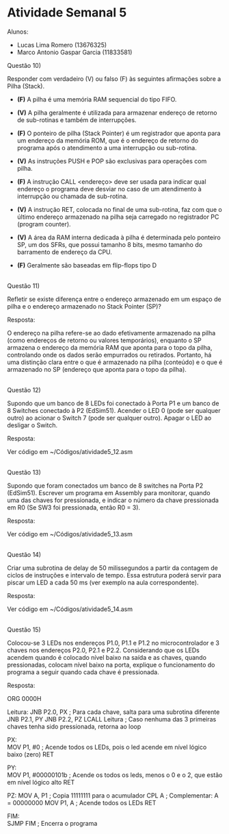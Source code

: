 # Atividade Semanal 5

Alunos:
- Lucas Lima Romero (13676325)
- Marco Antonio Gaspar Garcia (11833581)

Questão 10) 

Responder com verdadeiro (V) ou falso (F) às seguintes afirmações sobre a Pilha (Stack).

- **(F)** A pilha é uma memória RAM sequencial do tipo FIFO.

- **(V)** A pilha geralmente é utilizada para armazenar endereço de retorno de sub-rotinas e também de interrupções.

- **(F)** O ponteiro de pilha (Stack Pointer) é um registrador que aponta para um endereço da memória ROM, que é o endereço de retorno do programa após o atendimento a uma interrupção ou sub-rotina.

- **(V)** As instruções PUSH e POP são exclusivas para operações com pilha.

- **(F)** A instrução CALL <endereço> deve ser usada para indicar qual endereço o programa deve desviar no caso de um atendimento à interrupção ou chamada de sub-rotina.

- **(V)** A instrução RET, colocada no final de uma sub-rotina, faz com que o último endereço armazenado na pilha seja carregado no registrador PC (program counter).

- **(V)** A área da RAM interna dedicada à pilha é determinada pelo ponteiro SP, um dos SFRs, que possui tamanho 8 bits, mesmo tamanho do barramento de endereço da CPU.

- **(F)** Geralmente são baseadas em flip-flops tipo D

<br>
Questão 11)

Refletir se existe diferença entre o endereço armazenado em um espaço de pilha e o endereço armazenado no Stack Pointer (SP)?

Resposta: 

O endereço na pilha refere-se ao dado efetivamente armazenado na pilha (como endereços de retorno ou valores temporários), enquanto o SP armazena o endereço da memória RAM que aponta para o topo da pilha, controlando onde os dados serão empurrados ou retirados. Portanto, há uma distinção clara entre o que é armazenado na pilha (conteúdo) e o que é armazenado no SP (endereço que aponta para o topo da pilha).

<br>
Questão 12) 

Supondo que um banco de 8 LEDs foi conectado à Porta P1 e um banco de 8 Switches conectado à P2 (EdSim51). Acender o LED 0 (pode ser qualquer outro) ao acionar o Switch 7 (pode ser qualquer outro). Apagar o LED ao desligar o Switch.

Resposta:

Ver código em ~/Códigos/atividade5_12.asm


<br>
Questão 13)

Supondo que foram conectados um banco de 8 switches na Porta P2 (EdSim51). Escrever um programa em Assembly para monitorar, quando uma das chaves for pressionada, e indicar o número da chave pressionada em R0 (Se SW3 foi pressionada, então R0 = 3). 

Resposta: 

Ver código em ~/Códigos/atividade5_13.asm


<br>
Questão 14)

Criar uma subrotina de delay de 50 milissegundos a partir da contagem de ciclos de instruções e intervalo de tempo. Essa estrutura poderá servir para piscar um LED a cada 50 ms (ver exemplo na aula correspondente).

Resposta: 

Ver código em ~/Códigos/atividade5_14.asm


<br>
Questão 15)

Colocou-se 3 LEDs nos endereços P1.0, P1.1 e P1.2 no microcontrolador e 3 chaves nos endereços P2.0, P2.1 e P2.2. Considerando que os LEDs acendem quando é colocado nível baixo na saída e as chaves, quando pressionadas, colocam nível baixo na porta, explique o funcionamento do programa a seguir quando cada chave é pressionada.

Resposta: 

ORG 0000H 
 
Leitura: 
    JNB P2.0, PX    ; Para cada chave, salta para uma subrotina diferente
    JNB P2.1, PY 
    JNB P2.2, PZ 
    LCALL Leitura   ; Caso nenhuma das 3 primeiras chaves tenha sido pressionada, retorna ao loop

PX:  
    MOV P1, #0  ; Acende todos os LEDs, pois o led acende em nível lógico baixo (zero)
    RET 
 
PY:  
    MOV P1, #00000101b  ; Acende os todos os leds, menos o 0 e o 2, que estão em nível lógico alto
    RET 

PZ: 
    MOV A, P1   ; Copia 11111111 para o acumulador
    CPL A       ; Complementar: A = 00000000
    MOV P1, A   ; Acende todos os LEDs
    RET 
 
FIM:  
    SJMP FIM    ; Encerra o programa
